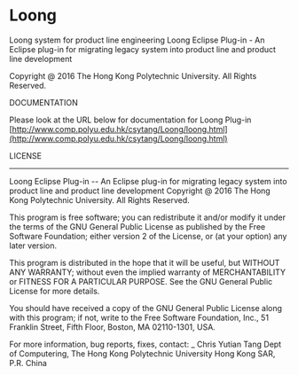 # Loong
Loong system for product line engineering
Loong Eclipse Plug-in - An Eclipse plug-in for migrating legacy system into product line and product line development

Copyright @ 2016 The Hong Kong Polytechnic University. All Rights Reserved.

DOCUMENTATION

Please look at the URL below for documentation for Loong Plug-in
[http://www.comp.polyu.edu.hk/csytang/Loong/loong.html](http://www.comp.polyu.edu.hk/csytang/Loong/loong.html)

LICENSE

---- 

Loong Eclipse Plug-in -- An Eclipse plug-in for migrating legacy system into product line and product line development
Copyright @ 2016 The Hong Kong Polytechnic University. All Rights Reserved.

This program is free software; you can redistribute it and/or modify it under the terms of the GNU General Public License as published by the Free Software Foundation; either version 2 of the License, or (at your option) any later version.

This program is distributed in the hope that it will be useful, but WITHOUT ANY WARRANTY; without even the implied warranty of MERCHANTABILITY or FITNESS FOR A PARTICULAR PURPOSE.  See the GNU General Public License for more details.

You should have received a copy of the GNU General Public License along with this program; if not, write to the Free Software Foundation, Inc., 51 Franklin Street, Fifth Floor, Boston, MA  02110-1301, USA.

 For more information, bug reports, fixes, contact:
_ Chris Yutian Tang
Dept of Computering, The Hong Kong Polytechnic University
Hong Kong SAR, P.R. China

